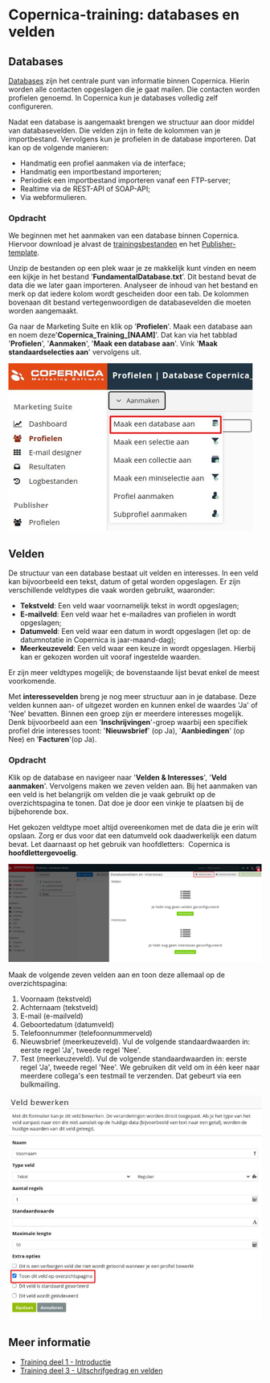 # Copernica-training: databases en velden

## Databases

[Databases](./database-profiles) zijn het centrale punt van informatie binnen Copernica. Hierin worden alle
contacten opgeslagen die je gaat mailen. Die contacten worden profielen genoemd. In
Copernica kun je databases volledig zelf configureren.

Nadat een database is aangemaakt brengen we structuur aan door middel van
databasevelden. Die velden zijn in feite de kolommen van je importbestand. Vervolgens kun
je profielen in de database importeren. Dat kan op de volgende manieren:

* Handmatig een profiel aanmaken via de interface;
* Handmatig een importbestand importeren;
* Periodiek een importbestand importeren vanaf een FTP-server;
* Realtime via de REST-API of SOAP-API;
* Via webformulieren.

### Opdracht

We beginnen met het aanmaken van een database binnen Copernica. Hiervoor download je alvast
de [trainingsbestanden](https://pix.copernica.com/g/127/0/9966/946570547c4af9079f398f3af00edcd4/export-2021-05-19.zip)
en het [Publisher-template](https://pix.copernica.com/g/127/0/9558/2e97da82d4b6433bba6a35dbc0b6d2a5/new_template.zip).

Unzip de bestanden op een plek waar je ze makkelijk kunt vinden en neem een kijkje in het
bestand ​ '__FundamentalDatabase.txt__'. Dit bestand bevat de data die we later gaan importeren.
Analyseer de inhoud van het bestand en merk op dat iedere kolom wordt gescheiden door
een tab. De kolommen bovenaan dit bestand vertegenwoordigen de databasevelden die
moeten worden aangemaakt.

Ga naar de ​Marketing Suite​ ​en klik op '**Profielen**​'. Maak een database aan en noem deze​ '**​Copernica_Training_[NAAM]**'​. Dat kan via
het tabblad '**Profielen**'​, '**Aanmaken**'​, '**Maak een database aan**'​. Vink '**Maak
standaardselecties aan**' vervolgens uit.

![Database aanmaken](../images/nl/database-aanmaken.png)

## Velden

De structuur van een database bestaat uit velden en interesses. In een veld kan bijvoorbeeld
een tekst, datum of getal worden opgeslagen. Er zijn verschillende veldtypes die vaak
worden gebruikt, waaronder:

* **Tekstveld**​: Een veld waar voornamelijk tekst in wordt opgeslagen;
* **E-mailveld**​: Een veld waar het e-mailadres van profielen in wordt opgeslagen;
* **Datumveld**​: Een veld waar een datum in wordt opgeslagen (let op: de datumnotatie
in Copernica is jaar-maand-dag);
* **Meerkeuzeveld**​: Een veld waar een keuze in wordt opgeslagen. Hierbij kan er
gekozen worden uit vooraf ingestelde waarden.

Er zijn meer veldtypes mogelijk; de bovenstaande lijst bevat enkel de meest voorkomende.

Met **interessevelden**​ breng je nog meer structuur aan in je database. Deze velden kunnen
aan- of uitgezet worden en kunnen enkel de waardes 'Ja' of 'Nee' bevatten. Binnen een
groep zijn er meerdere interesses mogelijk. Denk bijvoorbeeld aan een ​ '**Inschrijvingen**'-groep waarbij een specifiek profiel drie interesses toont: '**Nieuwsbrief**'​ (op Ja),
'**Aanbiedingen**'​ (op Nee) en ​'**Facturen**'​ (op Ja).

### Opdracht

Klik op de database en navigeer naar '**Velden & Interesses**'​, '**Veld aanmaken**'​.
Vervolgens maken we zeven velden aan. Bij het aanmaken van een veld is het belangrijk
om velden die je vaak gebruikt op de overzichtspagina te tonen. Dat doe je door een vinkje te plaatsen
bij de bijbehorende box.

Het gekozen veldtype moet altijd overeenkomen met de data die je erin wilt opslaan. Zorg er dus voor 
dat een datumveld ook daadwerkelijk een datum bevat. Let daarnaast op het gebruik van hoofdletters: ​ 
Copernica is **hoofdlettergevoelig**​.

![Veld aanmaken](../images/nl/veld-aanmaken.png)

Maak de volgende zeven velden aan en toon deze allemaal op de overzichtspagina:

1. Voornaam (tekstveld)
2. Achternaam (tekstveld)
3. E-mail (e-mailveld)
4. Geboortedatum (datumveld)
5. Telefoonnummer (telefoonnummerveld)
6. Nieuwsbrief (meerkeuzeveld). Vul de volgende standaardwaarden in: eerste regel
'Ja', tweede regel 'Nee'.
7. Test (meerkeuzeveld). Vul de volgende standaardwaarden in: eerste regel 'Ja',
tweede regel 'Nee'. We gebruiken dit veld om in één keer naar meerdere collega's
een testmail te verzenden. Dat gebeurt via een bulkmailing.

![Veld bewerken](../images/nl/veld-bewerken.png)

## Meer informatie
- [Training deel 1 - Introductie](./copernica-training-part-1)
- [Training deel 3 - Uitschrjfgedrag en velden](./copernica-training-part-3)
